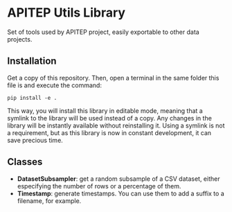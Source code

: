 # APITEP Utils Library

Set of tools used by APITEP project, easily exportable to other data projects.

## Installation

Get a copy of this repository. Then, open a terminal in the same folder this file is and execute the command:

```shell
pip install -e .
```

This way, you will install this library in editable mode, meaning that a symlink to the library will be used instead of a copy. Any changes in the library will be instantly available without reinstalling it. Using a symlink is not a requirement, but as this library is now in constant development, it can save precious time.

## Classes

- **DatasetSubsampler**: get a random subsample of a CSV dataset, either especifying the number of rows or a percentage of them. 
- **Timestamp**: generate timestamps. You can use them to add a suffix to a filename, for example.

